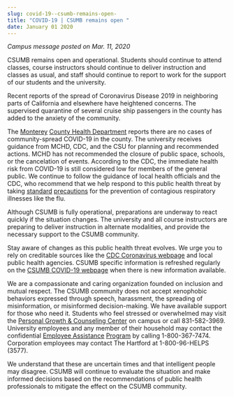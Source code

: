 ```yaml
---
slug: covid-19--csumb-remains-open-
title: "COVID-19 | CSUMB remains open "
date: January 01 2020
---
```


 
<p><i>Campus message posted on Mar. 11, 2020</i></p>
<p>
  CSUMB remains open and operational. Students should continue to attend
  classes, course instructors should continue to deliver instruction and classes
  as usual, and staff should continue to report to work for the support of our
  students and the university.
</p>
<p>
  Recent reports of the spread of Coronavirus Disease 2019 in neighboring parts
  of California and elsewhere have heightened concerns. The supervised
  quarantine of several cruise ship passengers in the county has added to the
  anxiety of the community.
</p>
<p>
  The
  <a
    href="https://www.co.monterey.ca.us/government/departments-a-h/health/diseases/2019-novel-coronavirus-2019-ncov"
    target="_blank"
    >Monterey</a
  >
  <a
    href="https://www.co.monterey.ca.us/government/departments-a-h/health/diseases/2019-novel-coronavirus-2019-ncov"
    target="_blank"
    >County Health Department</a
  >
  reports there are no cases of community-spread COVID-19 in the county. The
  university receives guidance from MCHD, CDC, and the CSU for planning and
  recommended actions. MCHD has not recommended the closure of public space,
  schools, or the cancelation of events. According to the CDC, the immediate
  health risk from COVID-19 is still considered low for members of the general
  public. We continue to follow the guidance of local health officials and the
  CDC, who recommend that we help respond to this public health threat by taking
  <a
    href="https://csumb.edu/health/flu-information#heading-3150a770-d773-4702-ac9c-34f7972442e3"
    target="_blank"
    >standard</a
  >
  <a
    href="https://csumb.edu/health/flu-information#heading-3150a770-d773-4702-ac9c-34f7972442e3"
    target="_blank"
    >precautions</a
  >
  for the prevention of contagious respiratory illnesses like the flu.
</p>
<p>
  Although CSUMB is fully operational, preparations are underway to react
  quickly if the situation changes. The university and all course instructors
  are preparing to deliver instruction in alternate modalities, and provide the
  necessary support to the CSUMB community.
</p>
<p>
  Stay aware of changes as this public health threat evolves. We urge you to
  rely on creditable sources like the
  <a href="https://www.cdc.gov/coronavirus/2019-ncov/index.html" target="_blank"
    >CDC Coronavirus webpage</a
  >
  and local public health agencies. CSUMB specific information is refreshed
  regularly on the
  <a href="https://csumb.edu/health/coronavirus-information" target="_blank"
    >CSUMB COVID-19 webpage</a
  >
  when there is new information available.
</p>
<p>
  We are a compassionate and caring organization founded on inclusion and mutual
  respect. The CSUMB community does not accept xenophobic behaviors expressed
  through speech, harassment, the spreading of misinformation, or misinformed
  decision-making. We have available support for those who need it. Students who
  feel stressed or overwhelmed may visit the
  <a href="https://csumb.edu/pgcc" target="_blank"
    >Personal Growth &amp; Counseling Center</a
  >
  on campus or call 831-582-3969. University employees and any member of their
  household may contact the confidential
  <a href="https://csumb.edu/up/employee-assistance-program/" target="_blank"
    >Employee Assistance</a
  >
  <a href="https://csumb.edu/up/employee-assistance-program/" target="_blank"
    >Program</a
  >
  by calling 1-800-367-7474. Corporation employees may contact The Hartford at
  1-800-96-HELPS (3577).
</p>
<p>
  We understand that these are uncertain times and that intelligent people may
  disagree. CSUMB will continue to evaluate the situation and make informed
  decisions based on the recommendations of public health professionals to
  mitigate the effect on the CSUMB community.
</p>
 
